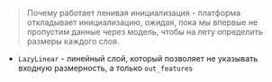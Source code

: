 > Почему работает ленивая инициализация - платформа откладывает инициализацию, ожидая, пока мы впервые не пропустим данные через модель, чтобы на лету определить размеры каждого слоя.


- `LazyLinear` - линейный слой, который позволяет не указывать входную размерность, а только `out_features`